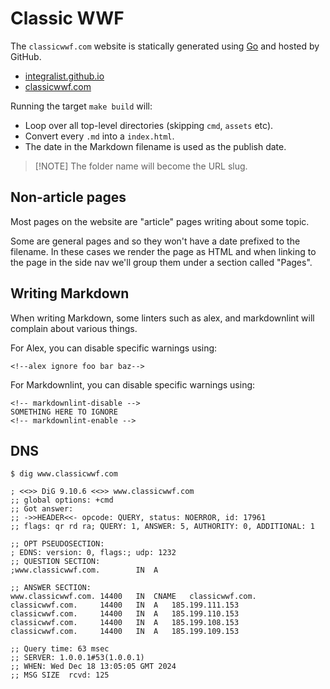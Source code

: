 # Classic WWF

The `classicwwf.com` website is statically generated using [Go][1] and
hosted by GitHub.

- [integralist.github.io][2]
- [classicwwf.com][3]

Running the target `make build` will:

- Loop over all top-level directories (skipping `cmd`, `assets` etc).
- Convert every `.md` into a `index.html`.
- The date in the Markdown filename is used as the publish date.

> \[!NOTE\]
> The folder name will become the URL slug.

## Non-article pages

Most pages on the website are "article" pages writing about some topic.

Some are general pages and so they won't have a date prefixed to the filename.
In these cases we render the page as HTML and when linking to the page in the
side nav we'll group them under a section called "Pages".

## Writing Markdown

When writing Markdown, some linters such as alex, and markdownlint will complain
about various things.

For Alex, you can disable specific warnings using:

```plain
<!--alex ignore foo bar baz-->
```

For Markdownlint, you can disable specific warnings using:

```plain
<!-- markdownlint-disable -->
SOMETHING HERE TO IGNORE
<!-- markdownlint-enable -->
```

## DNS

```shell
$ dig www.classicwwf.com

; <<>> DiG 9.10.6 <<>> www.classicwwf.com
;; global options: +cmd
;; Got answer:
;; ->>HEADER<<- opcode: QUERY, status: NOERROR, id: 17961
;; flags: qr rd ra; QUERY: 1, ANSWER: 5, AUTHORITY: 0, ADDITIONAL: 1

;; OPT PSEUDOSECTION:
; EDNS: version: 0, flags:; udp: 1232
;; QUESTION SECTION:
;www.classicwwf.com.		IN	A

;; ANSWER SECTION:
www.classicwwf.com.	14400	IN	CNAME	classicwwf.com.
classicwwf.com.		14400	IN	A	185.199.111.153
classicwwf.com.		14400	IN	A	185.199.110.153
classicwwf.com.		14400	IN	A	185.199.108.153
classicwwf.com.		14400	IN	A	185.199.109.153

;; Query time: 63 msec
;; SERVER: 1.0.0.1#53(1.0.0.1)
;; WHEN: Wed Dec 18 13:05:05 GMT 2024
;; MSG SIZE  rcvd: 125
```

[1]: https://go.dev/
[2]: https://integralist.github.io/
[3]: https://classicwwf.com/
